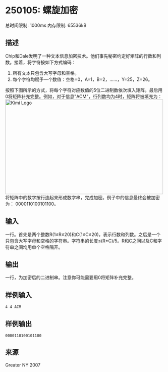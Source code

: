 # 250105: 螺旋加密

 总时间限制: 1000ms  内存限制: 65536kB

## 描述

Chip和Dale发明了一种文本信息加密技术。他们事先秘密约定好矩阵的行数和列数。接着，将字符按如下方式编码：

1. 所有文本只包含大写字母和空格。
2. 每个字符均赋予一个数值：空格=0，A=1，B=2，……，Y=25，Z=26。

按照下图所示的方式，将每个字符对应数值的5位二进制数依次填入矩阵。最后用0将矩阵补充完整。例如，对于信息"ACM"，行列数均为4时，矩阵将被填充为：
<img src="http://media.openjudge.cn/images/3421.jpg" alt="Kimi Logo" title="Kimi Logo" width="500" height="300">
将矩阵中的数字按行连起来形成数字串，完成加密。例子中的信息最终会被加密为：
0000110100101100。

## 输入

一行。首先是两个整数R(1≤R≤20)和C(1≤C≤20)，表示行数和列数。之后是一个只包含大写字母和空格的字符串。字符串的长度≤(R*C)/5。R和C之间以及C和字符串之间均用单个空格隔开。

## 输出

一行，为加密后的二进制串。注意你可能需要用0将矩阵补充完整。

## 样例输入
```
4 4 ACM
```

## 样例输出
```
0000110100101100
```

## 来源

Greater NY 2007